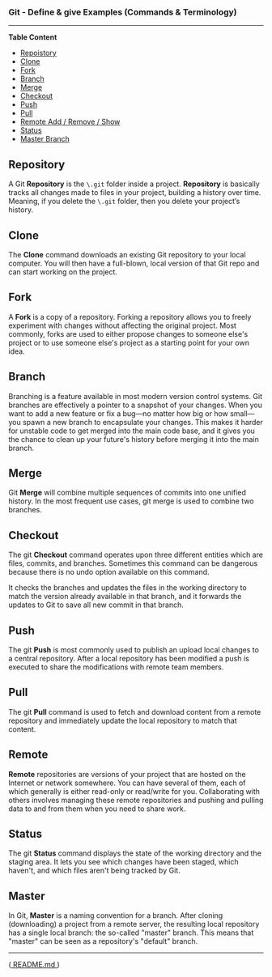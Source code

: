 ### Git - Define & give Examples (Commands & Terminology)
---
**Table Content** 
- [Repoistory](#repo)
- [Clone](#clone)
- [Fork](#fork)
- [Branch](#branch)
- [Merge](#merge)
- [Checkout](#checkout)
- [Push](#push)
- [Pull](#pull)
- [Remote Add / Remove / Show](#remote)
- [Status](#status)
- [Master Branch](#master)

<a name="repo"></a>
## Repository
A Git **Repository** is the <code>\\.git</code> folder inside a project. **Repository** is basically tracks all changes made to files in your project, building a history over time. Meaning, if you delete the <code>\\.git</code> folder, then you delete your project’s history.

<a name="clone"></a>
## Clone
The **Clone** command downloads an existing Git repository to your local computer. You will then have a full-blown, local version of that Git repo and can start working on the project.

<a name="fork"></a>
## Fork
A **Fork** is a copy of a repository. Forking a repository allows you to freely experiment with changes without affecting the original project.
Most commonly, forks are used to either propose changes to someone else's project or to use someone else's project as a starting point for your own idea.

<a name="branch"></a>
## Branch
Branching is a feature available in most modern version control systems. Git branches are effectively a pointer to a snapshot of your changes. When you want to add a new feature or fix a bug—no matter how big or how small—you spawn a new branch to encapsulate your changes. This makes it harder for unstable code to get merged into the main code base, and it gives you the chance to clean up your future's history before merging it into the main branch.

<a name="merge"></a>
## Merge
Git **Merge** will combine multiple sequences of commits into one unified history. In the most frequent use cases, git merge is used to combine two branches.

<a name="checkout"></a>
## Checkout
The git **Checkout** command operates upon three different entities which are files, commits, and branches. Sometimes this command can be dangerous because there is no undo option available on this command.

It checks the branches and updates the files in the working directory to match the version already available in that branch, and it forwards the updates to Git to save all new commit in that branch.

<a name="push"></a>
## Push
The git **Push** is most commonly used to publish an upload local changes to a central repository. After a local repository has been modified a push is executed to share the modifications with remote team members.

<a name="pull"></a>
## Pull
The git **Pull** command is used to fetch and download content from a remote repository and immediately update the local repository to match that content.

<a name="remote"></a>
## Remote
**Remote** repositories are versions of your project that are hosted on the Internet or network somewhere. You can have several of them, each of which generally is either read-only or read/write for you. Collaborating with others involves managing these remote repositories and pushing and pulling data to and from them when you need to share work.

<a name="status"></a>
## Status
The git **Status** command displays the state of the working directory and the staging area. It lets you see which changes have been staged, which haven't, and which files aren't being tracked by Git. 

<a name="master"></a>
## Master
In Git, **Master** is a naming convention for a branch. After cloning (downloading) a project from a remote server, the resulting local repository has a single local branch: the so-called "master" branch. This means that "master" can be seen as a repository's "default" branch.

___
([ README.md ](../README.md))